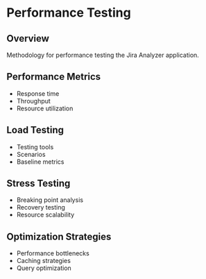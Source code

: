 # Performance Testing

## Overview

Methodology for performance testing the Jira Analyzer application.

## Performance Metrics

- Response time
- Throughput
- Resource utilization

## Load Testing

- Testing tools
- Scenarios
- Baseline metrics

## Stress Testing

- Breaking point analysis
- Recovery testing
- Resource scalability

## Optimization Strategies

- Performance bottlenecks
- Caching strategies
- Query optimization
